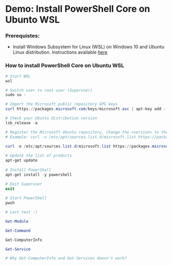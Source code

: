 # Demo: Install PowerShell Core on Ubunto WSL

### Prerequistes:
  * Install Windows Subsystem for Linux (WSL) on Windows 10 and Ubuntu Linux distribution. Instructions available [here](././Lab-Setup.md)
  

### How to install PowerShell Core on Ubuntu WSL
 
```powershell
# Start WSL
wsl

# Switch user to root user (Superuser)
sudo su -

# Import the Microsoft public repository GPG keys
curl https://packages.microsoft.com/keys/microsoft.asc | apt-key add -

# Check your Ubuntu distribution version
lsb_release -a

# Register the Microsoft Ubuntu repository, change the <version> to the corresponding version of the installed Ubuntu
# Example: curl -o /etc/apt/sources.list.d/microsoft.list https://packages.microsoft.com/config/ubuntu/18.04/prod.list

curl -o /etc/apt/sources.list.d/microsoft.list https://packages.microsoft.com/config/ubuntu/<version>/prod.list
 
# Update the list of products
apt-get update
 
# Install PowerShell
apt-get install -y powershell

# Exit Superuser
exit
 
# Start PowerShell
pwsh

# Lest test :) 

Get-Module

Get-Command

Get-ComputerInfo

Get-Service

# Why Get-ComputerInfo and Get-Services doesn't work?
```
